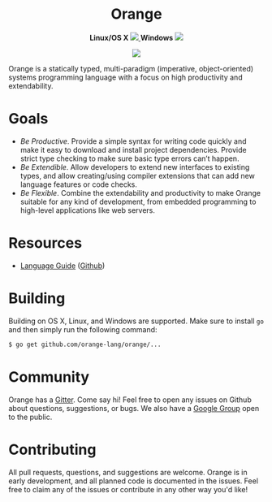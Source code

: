 <h1 align="center">Orange</h1>

<p align="center">
  <b>Linux/OS X</b> 
  <a href="https://travis-ci.org/orange-lang/orange">
    <img src="https://travis-ci.org/orange-lang/orange.svg?branch=master">
  </a>
  <b>Windows</b>
  <a href="https://ci.appveyor.com/project/rfratto/orange-9no7j/branch/master">
    <img src="https://ci.appveyor.com/api/projects/status/r4y46n573riuqfv1/branch/master?svg=true">
  </a>
</p>

<p align="center">
  <a href="https://gitter.im/orange-lang/orange?utm_source=badge&utm_medium=badge&utm_campaign=pr-badge&utm_content=badge">
    <img src="https://badges.gitter.im/orange-lang/orange.svg">
  </a>
</p>

Orange is a statically typed, multi-paradigm (imperative, object-oriented) systems programming language with a focus on high productivity and extendability.

# Goals

- _Be Productive_. Provide a simple syntax for writing code quickly and make it easy to download and install project dependencies. Provide strict type checking to make sure basic type errors can’t happen.
- _Be Extendible_. Allow developers to extend new interfaces to existing types, and allow creating/using compiler extensions that can add new language features or code checks.
- _Be Flexible_. Combine the extendability and productivity to make Orange suitable for any kind of development, from embedded programming to high-level applications like web servers.

# Resources

* [Language Guide](http://docs.orange-lang.org) ([Github](https://github.com/orange-lang/orange-docs))

# Building
Building on OS X, Linux, and Windows are supported. Make sure to install `go` and then simply run the following command:

```sh 
$ go get github.com/orange-lang/orange/...
``` 

# Community

Orange has a [Gitter](https://gitter.im/orange-lang/orange?utm_source=share-link&utm_medium=link&utm_campaign=share-link). Come say hi! Feel free to open any issues on Github about questions, suggestions, or bugs. We also have a [Google Group](https://groups.google.com/forum/#!forum/orange-lang) open to the public.

# Contributing

All pull requests, questions, and suggestions are welcome. Orange is in early development, and all planned code is documented in the issues. Feel free to claim any of the issues or contribute in any other way you'd like!
